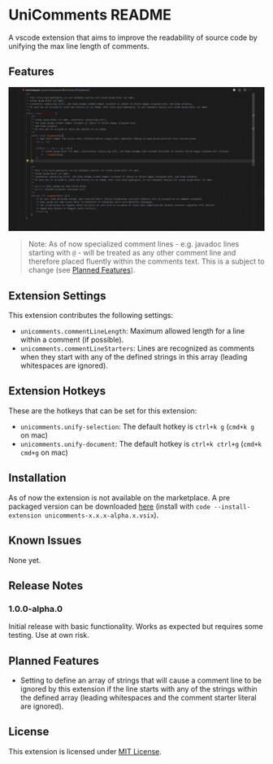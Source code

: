# UniComments README

A vscode extension that aims to improve the readability of source code by unifying the max line length of comments.

## Features

![Unify comments in document](img/demo.gif)
> Note: As of now specialized comment lines - e.g. javadoc lines starting with `@` - will be treated as any other comment line and therefore placed fluently within the comments text. This is a subject to change (see [Planned Features](#planned-features)).

## Extension Settings

This extension contributes the following settings:

* `unicomments.commentLineLength`: Maximum allowed length for a line within a comment (if possible).
* `unicomments.commentLineStarters`: Lines are recognized as comments when they start with any of the defined strings in this array (leading whitespaces are ignored).

## Extension Hotkeys

These are the hotkeys that can be set for this extension:

* `unicomments.unify-selection`: The default hotkey is `ctrl+k g` (`cmd+k g` on mac)
* `unicomments.unify-document`: The default hotkey is `ctrl+k ctrl+g` (`cmd+k cmd+g` on mac)

## Installation

As of now the extension is not available on the marketplace. A pre packaged version can be downloaded [here](https://github.com/hdainester/unicomments/releases/) (install with `code --install-extension unicomments-x.x.x-alpha.x.vsix`).

## Known Issues

None yet.

## Release Notes

### 1.0.0-alpha.0

Initial release with basic functionality. Works as expected but requires some testing. Use at own risk.

## Planned Features

* Setting to define an array of strings that will cause a comment line to be ignored by this extension if the line starts with any of the strings within the defined array (leading whitespaces and the comment starter literal are ignored).

## License

This extension is licensed under [MIT License](https://www.mit.edu/~amini/LICENSE.md).
